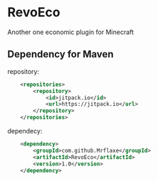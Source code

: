 # RevoEco
Another one economic plugin for Minecraft

## Dependency for Maven
repository:
```xml
  	<repositories>
		<repository>
		    <id>jitpack.io</id>
		    <url>https://jitpack.io</url>
		</repository>
	</repositories>
```
dependecy:
```xml
	<dependency>
	    <groupId>com.github.Mrflaxe</groupId>
	    <artifactId>RevoEco</artifactId>
	    <version>1.0</version>
	</dependency>
```
